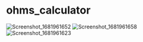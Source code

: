 # ohms_calculator
![Screenshot_1681961652](https://user-images.githubusercontent.com/129939405/233258632-adb36c15-d6ee-442e-9855-9ecfcd8f5040.png)
![Screenshot_1681961658](https://user-images.githubusercontent.com/129939405/233258682-8a8f0543-cc91-455a-810e-07c702f3abd6.png)
![Screenshot_1681961623](https://user-images.githubusercontent.com/129939405/233258663-e020efbc-a12a-425b-bfac-6adab28887a3.png)


